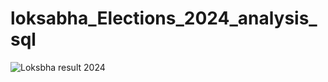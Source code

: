 # loksabha_Elections_2024_analysis_sql
![Loksbha result 2024](https://github.com/22bsm019-AnkitGopi/loksbha_Elections_2024_analysis_sql/blob/main/final_image.jpg)

